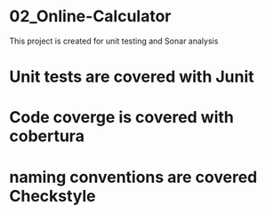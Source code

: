 # 02_Online-Calculator
This project is created for unit testing and Sonar analysis
# Unit tests are covered with Junit
# Code coverge is covered with cobertura
# naming conventions are covered  Checkstyle
